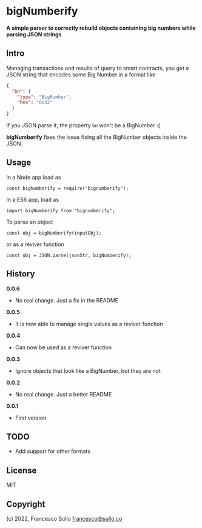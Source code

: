 # bigNumberify

**A simple parser to correctly rebuild objects containing big numbers while parsing JSON strings**

## Intro

Managing transactions and results of query to smart contracts, you get a JSON string that encodes some Big Number in a format like

```json
{
  "bn": {
    "type": "BigNumber",
    "hex": "0x32"
  }
}
```

If you JSON.parse it, the property `bn` won't be a BigNumber :(

**bigNumberify** fixes the issue fixing all the BigNumber objects inside the JSON.

## Usage

In a Node app load as

```
const bigNumberify = require("bignumberify");
```

In a ES6 app, load as

```
import bigNumberify from "bignumberify";
```

To parse an object

```
const obj = bigNumberify(inputObj);
```

or as a reviver function

```
const obj = JSON.parse(jsonStr, bigNumberify);
```

## History

**0.0.6**

- No real change. Just a fix in the README

**0.0.5**

- It is now able to manage single values as a reviver function

**0.0.4**

- Can now be used as a reviver function

**0.0.3**

- Ignore objects that look like a BigNumber, but they are not

**0.0.2**

- No real change. Just a better README

**0.0.1**

- First version

## TODO

- Add support for other formats

## License

MIT

## Copyright

(c) 2022, Francesco Sullo <francesco@sullo.co>
